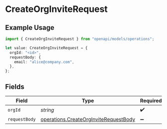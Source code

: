 # CreateOrgInviteRequest

## Example Usage

```typescript
import { CreateOrgInviteRequest } from "openapi/models/operations";

let value: CreateOrgInviteRequest = {
  orgId: "<id>",
  requestBody: {
    email: "alice@company.com",
  },
};
```

## Fields

| Field                                                                                          | Type                                                                                           | Required                                                                                       | Description                                                                                    |
| ---------------------------------------------------------------------------------------------- | ---------------------------------------------------------------------------------------------- | ---------------------------------------------------------------------------------------------- | ---------------------------------------------------------------------------------------------- |
| `orgId`                                                                                        | *string*                                                                                       | :heavy_check_mark:                                                                             | N/A                                                                                            |
| `requestBody`                                                                                  | [operations.CreateOrgInviteRequestBody](../../models/operations/createorginviterequestbody.md) | :heavy_minus_sign:                                                                             | N/A                                                                                            |